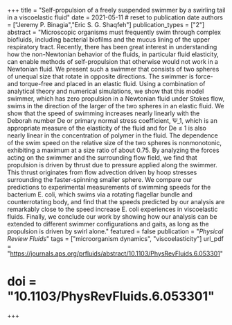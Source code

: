 +++
title = "Self-propulsion of a freely suspended swimmer by a swirling tail in a viscoelastic fluid"
date = 2021-05-11 # reset to publication date
authors = ["Jeremy P. Binagia","Eric S. G. Shaqfeh"]
publication_types = ["2"]
abstract = "Microscopic organisms must frequently swim through complex biofluids, including bacterial biofilms and the mucus lining of the upper respiratory tract. Recently, there has been great interest in understanding how the non-Newtonian behavior of the fluids, in particular fluid elasticity, can enable methods of self-propulsion that otherwise would not work in a Newtonian fluid. We present such a swimmer that consists of two spheres of unequal size that rotate in opposite directions. The swimmer is force- and torque-free and placed in an elastic fluid. Using a combination of analytical theory and numerical simulations, we show that this model swimmer, which has zero propulsion in a Newtonian fluid under Stokes flow, swims in the direction of the larger of the two spheres in an elastic fluid. We show that the speed of swimming increases nearly linearly with the Deborah number De or primary normal stress coefficient, Ψ_1, which is an appropriate measure of the elasticity of the fluid and for De ≤ 1 is also nearly linear in the concentration of polymer in the fluid. The dependence of the swim speed on the relative size of the two spheres is nonmonotonic, exhibiting a maximum at a size ratio of about 0.75. By analyzing the forces acting on the swimmer and the surrounding flow field, we find that propulsion is driven by thrust due to pressure applied along the swimmer. This thrust originates from flow advection driven by hoop stresses surrounding the faster-spinning smaller sphere. We compare our predictions to experimental measurements of swimming speeds for the bacterium E. coli, which swims via a rotating flagellar bundle and counterrotating body, and find that the speeds predicted by our analysis are remarkably close to the speed increase E. coli experiences in viscoelastic fluids. Finally, we conclude our work by showing how our analysis can be extended to different swimmer configurations and gaits, as long as the propulsion is driven by swirl alone."
featured = false
publication = "*Physical Review Fluids*"
tags = ["microorganism dynamics", "viscoelasticity"]
url_pdf = "https://journals.aps.org/prfluids/abstract/10.1103/PhysRevFluids.6.053301"
# doi = "10.1103/PhysRevFluids.6.053301"
+++
